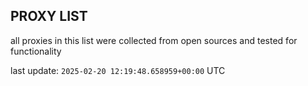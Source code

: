 ## PROXY LIST

all proxies in this list were collected from open sources and tested for functionality

last update: `2025-02-20 12:19:48.658959+00:00` UTC